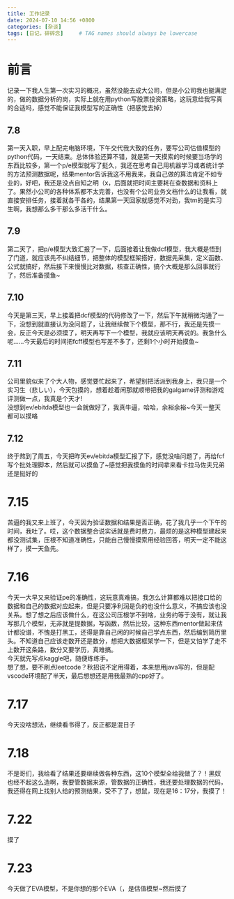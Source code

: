 ```yaml
---
title: 工作记录
date: 2024-07-10 14:56 +0800
categories: [杂谈]
tags: [日记，碎碎念]     # TAG names should always be lowercase
---
```

# 前言
记录一下我人生第一次实习的概况，虽然没能去成大公司，但是小公司我也挺满足的，做的数据分析的岗，实际上就在用python写股票投资策略，这玩意给我写真的合适吗，感觉不能保证我模型写的正确性（把感觉去掉）

## 7.8 
第一天入职，早上配完电脑环境，下午交代我大致的任务，要写公司估值模型的python代码，一天结束。总体体验还算不错，就是第一天摸索的时候要当场学的东西比较多，第一个p/e模型就写了挺久，我还在思考自己用机器学习或者统计学的方法预测数据呢，结果mentor告诉我这不用我来，我自己做的算法肯定不如专业的，好吧，我还是没点自知之明（x，后面就把时间主要耗在查数据和资料上了。果然小公司的各种体系都不太完善，也没有个公司业务文档什么的让我看，就直接安排任务，接着就各干各的，结果第一天回家就感觉不对劲，我tm的是实习生啊，我想那么多干那么多活干什么。

## 7.9 
第二天了，把p/e模型大致汇报了一下，后面接着让我做dcf模型，我大概是悟到了门道，就应该先不纠结细节，把整体的模型框架搭好，数据先采集，定义函数、公式就搞好，然后接下来慢慢比对数据，核查正确性，搞个大概是那么回事就行了，然后准备摸鱼~

## 7.10
今天是第三天，早上接着把dcf模型的代码修改了一下，然后下午就稍微沟通了一下，没想到就直接认为没问题了，让我继续做下个模型，那不行，我还是先摸一会，反正今天是必须摸了，明天再写下一个模型，我就应该明天再说的。我急什么呢……今天最后的时间把fcff模型也写差不多了，还剩1个小时开始摸鱼~

## 7.11 
公司里貌似来了个大人物，感觉要忙起来了，希望别把活派到我身上，我只是一个实习生（悲しい），今天包摸的，想着趁着闲那就顺带把我的galgame评测和游戏评测做一点，我真是个天才!  
没想到ev/ebitda模型也一会就做好了，我真牛逼，哈哈，余裕余裕~今天一整天都可以摸咯

## 7.12
终于熬到了周五，今天把昨天ev/ebitda模型汇报了下，感觉没啥问题了，再给fcf写个批处理脚本，然后就可以摸鱼了~感觉把我摸鱼的时间拿来看卡拉马佐夫兄弟还是挺好的

# 7.15
苦逼的我又来上班了，今天因为验证数据和结果是否正确，花了我几乎一个下午的时间，我吐了。哎，这个数据整合说实话就是费时费力，最烦的是这种模型建起来都没测试集，压根不知道准确性，只能自己慢慢摸索用经验回答，明天一定不能这样了，摸一天鱼先。

# 7.16
今天一大早又来验证pe的准确性，这玩意真难搞，我怎么计算都难以把接口给的数据和自己的数据对应起来，但是只要净利润是负的也没什么意义，不搞应该也没关系。想了想之后应该做什么，在这公司压根学不到啥，业务约等于没有，就让我写那几个模型，无非就是提数据，写函数，然后比较，这种东西mentor做起来估计都没谱，不愧是打黑工，还得是靠自己闲的时候自己学点东西，然后编到简历里头。不知道自己应该走数开还是数分，想把大数据框架学一下，但是又怕学了走不上数开这条路，数分又要学历，真难搞。  
今天就先写点kaggle吧，随便练练手。  
想了想，要不刷点leetcode？秋招说不定用得着，本来想用java写的，但是配vscode环境配了半天，最后想想还是用我最熟的cpp好了。

# 7.17
今天没啥想法，继续看书得了，反正都是混日子

# 7.18
不是哥们，我给看了结果还要继续做各种东西，这10个模型全给我做了？！黑奴也经不起这么造啊，我要管数据来源，管数据的正确性，我还要处理数据的代码，我还得在网上找别人给的预测结果，受不了了，想鼠，现在是16：17分，我摸了！

# 7.22
摸了

# 7.23
今天做了EVA模型，不是你想的那个EVA（，是估值模型~然后摸了
